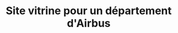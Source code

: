 ---
#preview
title: Site vitrine pour un département d'Airbus
image: /img/portfolio/lestudio/lestudio_1.png
category: Webdesign

#params
fullWidth: true

#full details
details:
    - label: "Client:"
      value: "Airbus"

    - label: "Date:"
      value: "2019"

    - label: "$category"

description:
    enabled: 1
    content: "
        <p>Ce site est mon premier projet de webdesign réalisé dans le cadre de mon alternance DUT MMI/Airbus. Ici l'intérêt est de présenter une entité au sein d'un département et de mettre en valeur les différentes composantes. Les seules contraintes ici ont été le temps (5 jours pour un premier projet) et un contenu uniquement en anglais. Les contraintes du projet ont été de faire un site vitrine sans framework Javascript, sans CMS. De faire tout 'from scratch' sans rien. Le site est donc construit en HTML5 et CSS3 avec du Javascript pour la navbar et un peu de PHP pour la création d'un espace professeur. Il a également été optimisé référencement SEO.

</p>
    "

gallery: 
    enabled: 1
    items:
        - image: /img/portfolio/lestudio/lestudio_2.png
          alt: "image"

        - image: /img/portfolio/lestudio/lestudio_3.png
          alt: "image"

        - image: /img/portfolio/lestudio/lestudio_4.png
          alt: "image"

description2:
    enabled: 0
    heading: "Visual identity design"
    content: "
        <p>Embrace the extraordinary with Aevoe - a premium furnishing brand that fuses modern design with supreme comfort.</p>
        <p>Our pieces, ranging from sophisticated office chairs to versatile home furniture, embody a unique blend of style, functionality, and ergonomic excellence. Venture into the Aevoe universe and experience how our furniture transforms your daily living and working spaces into realms of elegance and comfort.</p>
    "
    button:
        label: Visit website
        link: "https://bslthemes.com/"
        target: "_blank"

gallery2: 
    enabled: 1
    items:
        - image: /img/portfolio/lestudio/lestudio_5.png
---